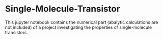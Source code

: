 # Single-Molecule-Transistor

This jupyter notebook contains the numerical part (abalytic calculations are not included) of a project investigating the properties of single-molecule transistors.
